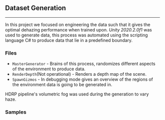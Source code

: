 ## Dataset Generation

---

In this project we focused on engineering the data such that it gives the optimal dehazing performance when trained upon. *Unity 2020.2.0f1* was used to generate data, this process was automated using the scripting language C# to produce data that lie in a predefined boundary. 

### Files

*  `MasterGenerator` - Brains of this process, randomizes different aspects of the environment to produce data.
*  `RenderDepth`(Not operational) - Renders a depth map of the scene.
*  `SpawnGizmos` - In debugging mode gives an overview of the regions of the environment data is going to be generated in.

HDRP pipeline's volumetric fog was used during the generation to vary haze.

### Samples
